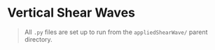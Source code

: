 # Vertical Shear Waves

> All `.py` files are set up to run from the `appliedShearWave/` parent directory.